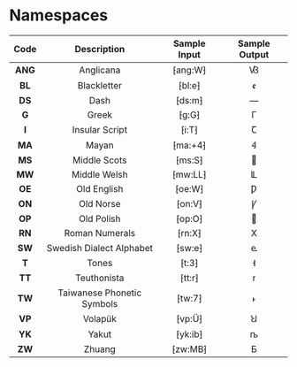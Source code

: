 # Namespaces

| Code | Description | Sample Input | Sample Output |
| :---: | :---: | :---: | :---: |
| **ANG** | Anglicana | ⁅ang:W⁆ | Ꟃ |
| **BL** | Blackletter | ⁅bl:e⁆ | ꬲ |
| **DS** | Dash | ⁅ds:m⁆ | — |
| **G** | Greek | ⁅g:G⁆ | Γ |
| **I** | Insular Script | ⁅i:T⁆ | Ꞇ |
| **MA** | Mayan | ⁅ma:+4⁆ | Ꜭ |
| **MS** | Middle Scots | ⁅ms:S⁆ | Ꟗ |
| **MW** | Middle Welsh | ⁅mw:LL⁆ | Ỻ |
| **OE** | Old English | ⁅oe:W⁆ | Ƿ |
| **ON** | Old Norse | ⁅on:V⁆ | Ꝩ |
| **OP** | Old Polish | ⁅op:O⁆ | Ꟁ |
| **RN** | Roman Numerals | ⁅rn:X⁆ | Ⅹ |
| **SW** | Swedish Dialect Alphabet | ⁅sw:e⁆ | ⱸ |
| **T** | Tones | ⁅t:3⁆ | ˧ |
| **TT** | Teuthonista | ⁅tt:r⁆ | ꭇ |
| **TW** | Taiwanese Phonetic Symbols | ⁅tw:7⁆ | ˫ |
| **VP** | Volapük | ⁅vp:Ü⁆ | Ꞟ |
| **YK** | Yakut | ⁅yk:ib⁆ | ꭠ |
| **ZW** | Zhuang | ⁅zw:MB⁆ | Ƃ |
